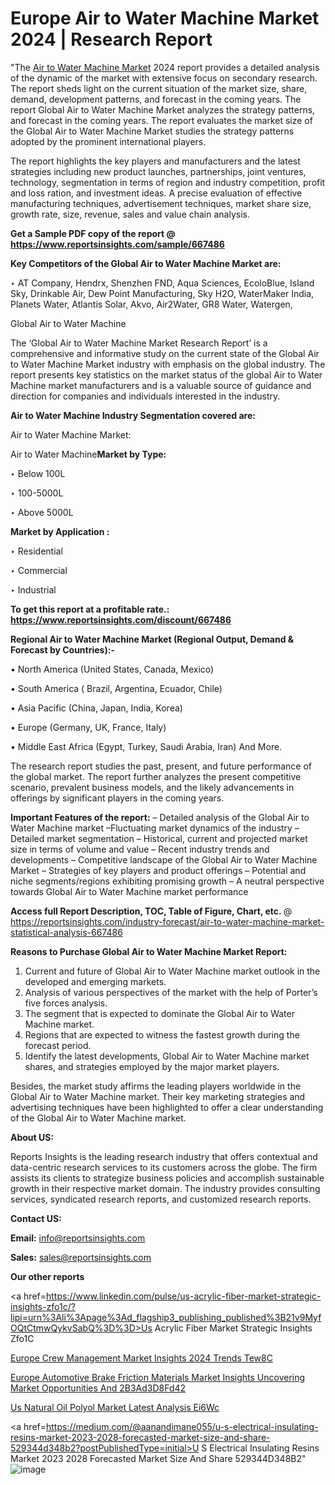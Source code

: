 # Europe Air to Water Machine Market 2024 | Research Report

"The <a href=https://www.reportsinsights.com/sample/667486>Air to Water Machine Market</a> 2024 report provides a detailed analysis of the dynamic of the market with extensive focus on secondary research. The report sheds light on the current situation of the market size, share, demand, development patterns, and forecast in the coming years. The report Global Air to Water Machine Market analyzes the strategy patterns, and forecast in the coming years. The report evaluates the market size of the Global Air to Water Machine Market studies the strategy patterns adopted by the prominent international players.

The report highlights the key players and manufacturers and the latest strategies including new product launches, partnerships, joint ventures, technology, segmentation in terms of region and industry competition, profit and loss ration, and investment ideas. A precise evaluation of effective manufacturing techniques, advertisement techniques, market share size, growth rate, size, revenue, sales and value chain analysis.

<strong>Get a Sample PDF copy of the report @ <a href=https://www.reportsinsights.com/sample/667486 style=color:#0000ff;>https://www.reportsinsights.com/sample/667486</a></strong>

<strong>Key Competitors of the Global Air to Water Machine Market are:</strong>

‣ AT Company, Hendrx, Shenzhen FND, Aqua Sciences, EcoloBlue, Island Sky, Drinkable Air, Dew Point Manufacturing, Sky H2O, WaterMaker India, Planets Water, Atlantis Solar, Akvo, Air2Water, GR8 Water, Watergen,

Global Air to Water Machine

The ‘Global Air to Water Machine Market Research Report’ is a comprehensive and informative study on the current state of the Global Air to Water Machine Market industry with emphasis on the global industry. The report presents key statistics on the market status of the global Air to Water Machine market manufacturers and is a valuable source of guidance and direction for companies and individuals interested in the industry.

<strong>Air to Water Machine Industry Segmentation covered are:</strong>

Air to Water Machine Market: 

Air to Water Machine<strong>Market by Type:</strong>

‣ Below 100L

‣ 100-5000L

‣ Above 5000L

<strong>Market by Application :</strong>

‣ Residential

‣ Commercial

‣ Industrial

<strong>To get this report at a profitable rate.: <a href=https://www.reportsinsights.com/discount/667486 style=color:#0000ff;>https://www.reportsinsights.com/discount/667486</a></strong>

<strong>Regional Air to Water Machine Market (Regional Output, Demand &amp; Forecast by Countries):-</strong>

• North America (United States, Canada, Mexico)

• South America ( Brazil, Argentina, Ecuador, Chile)

• Asia Pacific (China, Japan, India, Korea)

• Europe (Germany, UK, France, Italy)

• Middle East Africa (Egypt, Turkey, Saudi Arabia, Iran) And More.

The research report studies the past, present, and future performance of the global market. The report further analyzes the present competitive scenario, prevalent business models, and the likely advancements in offerings by significant players in the coming years.

<strong>Important Features of the report:</strong>
– Detailed analysis of the Global Air to Water Machine market
–Fluctuating market dynamics of the industry
–Detailed market segmentation
– Historical, current and projected market size in terms of volume and value
– Recent industry trends and developments
– Competitive landscape of the Global Air to Water Machine Market
– Strategies of key players and product offerings
– Potential and niche segments/regions exhibiting promising growth
– A neutral perspective towards Global Air to Water Machine market performance

<strong>Access full Report Description, TOC, Table of Figure, Chart, etc. </strong>@   <a href=https://reportsinsights.com/industry-forecast/air-to-water-machine-market-statistical-analysis-667486 style=color:#0000ff;>https://reportsinsights.com/industry-forecast/air-to-water-machine-market-statistical-analysis-667486</a>

<strong>Reasons to Purchase Global Air to Water Machine Market Report:</strong>
1. Current and future of Global Air to Water Machine market outlook in the developed and emerging markets.
2. Analysis of various perspectives of the market with the help of Porter’s five forces analysis.
3. The segment that is expected to dominate the Global Air to Water Machine market.
4. Regions that are expected to witness the fastest growth during the forecast period.
5. Identify the latest developments, Global Air to Water Machine market shares, and strategies employed by the major market players.

Besides, the market study affirms the leading players worldwide in the Global Air to Water Machine market. Their key marketing strategies and advertising techniques have been highlighted to offer a clear understanding of the Global Air to Water Machine market.

<strong><strong>About US</strong>:</strong>

Reports Insights is the leading research industry that offers contextual and data-centric research services to its customers across the globe. The firm assists its clients to strategize business policies and accomplish sustainable growth in their respective market domain. The industry provides consulting services, syndicated research reports, and customized research reports.

<strong>Contact US:</strong>

<p class=><b>Email:</b> <a href=mailto:info@reportsinsights.com>info@reportsinsights.com</a></p>
<p class=><b>Sales:</b> <a href=mailto:sales@reportsinsights.com>sales@reportsinsights.com</a></p>

<strong>Our other reports</strong>

<a href=https://www.linkedin.com/pulse/us-acrylic-fiber-market-strategic-insights-zfo1c/?lipi=urn%3Ali%3Apage%3Ad_flagship3_publishing_published%3B21v9MyfOQtCtmwQykvSabQ%3D%3D>Us Acrylic Fiber Market Strategic Insights Zfo1C</a>

<a href=https://www.linkedin.com/pulse/europe-crew-management-market-insights-2024-trends-tew8c/>Europe Crew Management Market Insights 2024 Trends Tew8C</a>

<a href=https://medium.com/@yadavahaan91/europe-automotive-brake-friction-materials-market-insights-uncovering-market-opportunities-and-2b3ad3d8fd42>Europe Automotive Brake Friction Materials Market Insights Uncovering Market Opportunities And 2B3Ad3D8Fd42</a>

<a href=https://www.linkedin.com/pulse/us-natural-oil-polyol-market-latest-analysis-ei6wc/>Us Natural Oil Polyol Market Latest Analysis Ei6Wc</a>

<a href=https://medium.com/@aanandimane055/u-s-electrical-insulating-resins-market-2023-2028-forecasted-market-size-and-share-529344d348b2?postPublishedType=initial>U S Electrical Insulating Resins Market 2023 2028 Forecasted Market Size And Share 529344D348B2</a>"
![image](https://github.com/aakesh123242/RIMarket/assets/158431203/93f25779-a012-4769-afc7-77408d0c6687)
